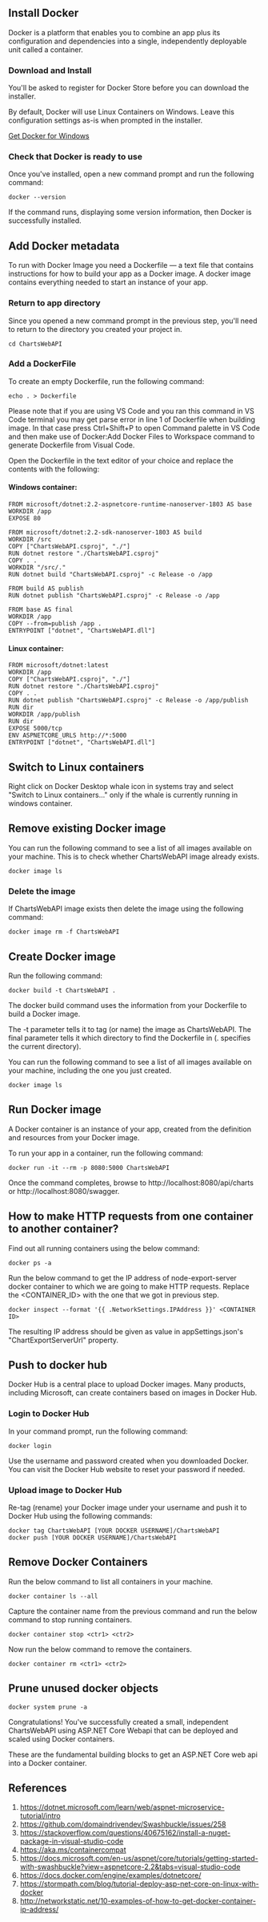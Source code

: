 ## Install Docker

Docker is a platform that enables you to combine an app plus its configuration and dependencies into a single, independently deployable unit called a container.

### Download and Install

You'll be asked to register for Docker Store before you can download the installer.

By default, Docker will use Linux Containers on Windows. Leave this configuration settings as-is when prompted in the installer.

[Get Docker for Windows](https://hub.docker.com/editions/community/docker-ce-desktop-windows)

### Check that Docker is ready to use

Once you've installed, open a new command prompt and run the following command:

    docker --version

If the command runs, displaying some version information, then Docker is successfully installed.

## Add Docker metadata

To run with Docker Image you need a Dockerfile — a text file that contains instructions for how to build your app as a Docker image. A docker image contains everything needed to start an instance of your app.

### Return to app directory

Since you opened a new command prompt in the previous step, you'll need to return to the directory you created your project in.

    cd ChartsWebAPI

### Add a DockerFile

To create an empty Dockerfile, run the following command:

    echo . > Dockerfile

Please note that if you are using VS Code and you ran this command in VS Code terminal you may get parse error in line 1 of Dockerfile when building image. In that case press Ctrl+Shift+P to open Command palette in VS Code and then make use of Docker:Add Docker Files to Workspace command to generate Dockerfile from Visual Code.

Open the Dockerfile in the text editor of your choice and replace the contents with the following:

#### Windows container:

    FROM microsoft/dotnet:2.2-aspnetcore-runtime-nanoserver-1803 AS base
    WORKDIR /app
    EXPOSE 80

    FROM microsoft/dotnet:2.2-sdk-nanoserver-1803 AS build
    WORKDIR /src
    COPY ["ChartsWebAPI.csproj", "./"]
    RUN dotnet restore "./ChartsWebAPI.csproj"
    COPY . .
    WORKDIR "/src/."
    RUN dotnet build "ChartsWebAPI.csproj" -c Release -o /app

    FROM build AS publish
    RUN dotnet publish "ChartsWebAPI.csproj" -c Release -o /app

    FROM base AS final
    WORKDIR /app
    COPY --from=publish /app .
    ENTRYPOINT ["dotnet", "ChartsWebAPI.dll"]

#### Linux container:

    FROM microsoft/dotnet:latest
    WORKDIR /app
    COPY ["ChartsWebAPI.csproj", "./"]
    RUN dotnet restore "./ChartsWebAPI.csproj"
    COPY . .
    RUN dotnet publish "ChartsWebAPI.csproj" -c Release -o /app/publish
    RUN dir
    WORKDIR /app/publish
    RUN dir
    EXPOSE 5000/tcp
    ENV ASPNETCORE_URLS http://*:5000
    ENTRYPOINT ["dotnet", "ChartsWebAPI.dll"]

## Switch to Linux containers

Right click on Docker Desktop whale icon in systems tray and select "Switch to Linux containers..." only if the whale is currently running in windows container.

## Remove existing Docker image

You can run the following command to see a list of all images available on your machine. This is to check whether ChartsWebAPI image already exists.

    docker image ls

### Delete the image

If ChartsWebAPI image exists then delete the image using the following command:

    docker image rm -f ChartsWebAPI

## Create Docker image

Run the following command:

    docker build -t ChartsWebAPI .

The docker build command uses the information from your Dockerfile to build a Docker image.

The -t parameter tells it to tag (or name) the image as ChartsWebAPI.
The final parameter tells it which directory to find the Dockerfile in (. specifies the current directory).

You can run the following command to see a list of all images available on your machine, including the one you just created.

    docker image ls

## Run Docker image

A Docker container is an instance of your app, created from the definition and resources from your Docker image.

To run your app in a container, run the following command:

    docker run -it --rm -p 8080:5000 ChartsWebAPI

Once the command completes, browse to http://localhost:8080/api/charts or http://localhost:8080/swagger.

## How to make HTTP requests from one container to another container?

Find out all running containers using the below command:

    docker ps -a

Run the below command to get the IP address of node-export-server docker container to which we are going to make HTTP requests. Replace the <CONTAINER_ID> with the one that we got in previous step.

    docker inspect --format '{{ .NetworkSettings.IPAddress }}' <CONTAINER ID>

The resulting IP address should be given as value in appSettings.json's "ChartExportServerUrl" property.

## Push to docker hub

Docker Hub is a central place to upload Docker images. Many products, including Microsoft, can create containers based on images in Docker Hub.

### Login to Docker Hub

In your command prompt, run the following command:

    docker login

Use the username and password created when you downloaded Docker. You can visit the Docker Hub website to reset your password if needed.

### Upload image to Docker Hub

Re-tag (rename) your Docker image under your username and push it to Docker Hub using the following commands:

    docker tag ChartsWebAPI [YOUR DOCKER USERNAME]/ChartsWebAPI
    docker push [YOUR DOCKER USERNAME]/ChartsWebAPI

## Remove Docker Containers

Run the below command to list all containers in your machine.

    docker container ls --all

Capture the container name from the previous command and run the below command to stop running containers.

    docker container stop <ctr1> <ctr2>

Now run the below command to remove the containers.

    docker container rm <ctr1> <ctr2>

## Prune unused docker objects

    docker system prune -a

Congratulations! You've successfully created a small, independent ChartsWebAPI using ASP.NET Core Webapi that can be deployed and scaled using Docker containers.

These are the fundamental building blocks to get an ASP.NET Core web api into a Docker container.

## References

1. https://dotnet.microsoft.com/learn/web/aspnet-microservice-tutorial/intro
2. https://github.com/domaindrivendev/Swashbuckle/issues/258
3. https://stackoverflow.com/questions/40675162/install-a-nuget-package-in-visual-studio-code
4. https://aka.ms/containercompat
5. https://docs.microsoft.com/en-us/aspnet/core/tutorials/getting-started-with-swashbuckle?view=aspnetcore-2.2&tabs=visual-studio-code
6. https://docs.docker.com/engine/examples/dotnetcore/
7. https://stormpath.com/blog/tutorial-deploy-asp-net-core-on-linux-with-docker
8. http://networkstatic.net/10-examples-of-how-to-get-docker-container-ip-address/